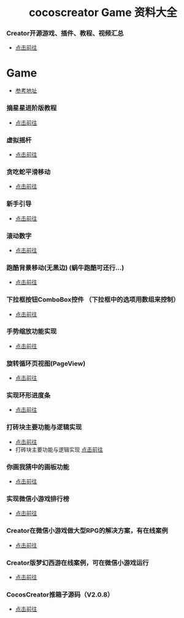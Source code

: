 <h1 align="center">cocoscreator Game 资料大全</h1>

### Creator开源游戏、插件、教程、视频汇总
- [点击前往](https://forum.cocos.org/t/creator/44782)
# Game
- [参考地址](https://forum.cocos.org/t/cocos-creator/87522)
### 摘星星进阶版教程
- [点击前往](https://mp.weixin.qq.com/s?__biz=MzI4ODEyNTU5Mw==&mid=2651588499&idx=1&sn=cd527a68e017b8f3f3df61ef0b97e5d6&chksm=f03b8065c74c097395f3b8dca37f8a527c0553f91fbe9ab195b03550e221ca74c819cb3f947c&token=781624079&lang=zh_CN#rd)
### 虚拟摇杆
- [点击前往](https://mp.weixin.qq.com/s?__biz=MzI4ODEyNTU5Mw==&mid=2651588512&idx=1&sn=5e8813fb3509a98eb382be69d1680425&chksm=f03b8056c74c09406efbca179729742bd4bf03f1af2efb30424c1a41af2d695b9fb3a30c69e9&token=781624079&lang=zh_CN#rd)
### 贪吃蛇平滑移动
- [点击前往](https://mp.weixin.qq.com/s?__biz=MzI4ODEyNTU5Mw==&mid=2651588543&idx=1&sn=60c8ce9557f1d4ae1edb6279557df1d8&chksm=f03b8049c74c095fd072b52fcad64ba58c44dff982cd8ab30a87a184727cfd8b040b5d8caaf9&token=781624079&lang=zh_CN#rd)
### 新手引导
- [点击前往](https://mp.weixin.qq.com/s?__biz=MzI4ODEyNTU5Mw==&mid=2651588561&idx=1&sn=1c26282d797fc3a8580d4a5596ff2d9d&chksm=f03b8027c74c0931b5e8ecde172f4be5723aec77da92e407507e2eeb97c1e48056c221d3f8d1&token=781624079&lang=zh_CN#rd)
### 滚动数字
- [点击前往](https://mp.weixin.qq.com/s?__biz=MzI4ODEyNTU5Mw==&mid=2651588611&idx=1&sn=34c52e2c9c38a3289c9408f8dce064ce&chksm=f03b8ff5c74c06e32e8e0a39f98d2e27484a015e2e868252e074c24b82cde8a8ca996dad586d&token=781624079&lang=zh_CN#rd)
### 跑酷背景移动(无黑边) (蜗牛跑酷可还行...) 
- [点击前往](https://mp.weixin.qq.com/s?__biz=MzI4ODEyNTU5Mw==&mid=2651588630&idx=1&sn=e4968e108abac884b541c2aedd14ae7e&chksm=f03b8fe0c74c06f606477fb7952f5d8a5f547123890ff9a7ee9dd3915c2a7c7c38f31c91b995#rd)
### 下拉框按钮ComboBox控件 （下拉框中的选项用数组来控制）
- [点击前往](https://mp.weixin.qq.com/s?__biz=MzI4ODEyNTU5Mw==&mid=2651588637&idx=1&sn=1d1c11c303dd6e4c4df26fd3a18f1bd6&chksm=f03b8febc74c06fdffaafa971bf1f183464100757b7d97a2f44601e80124c76eaa23a36dc188&token=1561877047&lang=zh_CN#rd)
### 手势缩放功能实现
- [点击前往](https://mp.weixin.qq.com/s?__biz=MzI4ODEyNTU5Mw==&mid=2651588646&idx=1&sn=f766631ff7577a7dd40f979bcf48daac&chksm=f03b8fd0c74c06c66ac0728d6752981e0531b817b541410b8f03e60618ec17c820cc5475c4b5&token=740627131&lang=zh_CN#rd)
### 旋转循环页视图(PageView)
- [点击前往](https://mp.weixin.qq.com/s?__biz=MzI4ODEyNTU5Mw==&mid=2651588652&idx=1&sn=04dfa1196d5cdba41f4cff36e78d0fb6&chksm=f03b8fdac74c06cc545966124b8c4f40f74f2cd978663aa38433ddbe88b0c4b1003c5f6a1e3a&token=1995503210&lang=zh_CN#rd)
### 实现环形进度条
- [点击前往](https://mp.weixin.qq.com/s?__biz=MzI4ODEyNTU5Mw==&mid=2651588658&idx=1&sn=cb0fb955ed281c3515d8c808852764a5&chksm=f03b8fc4c74c06d29165230ec40d2f0d68eaafbc204c63778dbba8d968e95d3c56e1d58fd76a&token=458238281&lang=zh_CN#rd)
### 打砖块主要功能与逻辑实现
- [点击前往](https://mp.weixin.qq.com/s?__biz=MzI4ODEyNTU5Mw==&mid=2651588681&idx=1&sn=f0297fadfa6e2ce8f55a84b49415511d&chksm=f03b8fbfc74c06a902f1ac2f917132aed20a7072bd836bb317899a397c99ea92aa75c7a87e01&token=1616788780&lang=zh_CN#rd)
- 打砖块主要功能与逻辑实现 [点击前往](https://mp.weixin.qq.com/s?__biz=MzI4ODEyNTU5Mw==&mid=2651588681&idx=1&sn=f0297fadfa6e2ce8f55a84b49415511d&chksm=f03b8fbfc74c06a902f1ac2f917132aed20a7072bd836bb317899a397c99ea92aa75c7a87e01&token=1616788780&lang=zh_CN#rd)
### 你画我猜中的画板功能
- [点击前往](https://mp.weixin.qq.com/s?__biz=MzI4ODEyNTU5Mw==&mid=2651588695&idx=1&sn=494d33cd015c8a3ed32e2f1131fd83a1&chksm=f03b8fa1c74c06b7e3c68e4baf884c9080476db218b85e3a5a4b4d05d949f8a130bf1afa928d&token=1559584782&lang=zh_CN#rd)
### 实现微信小游戏排行榜
- [点击前往](https://mp.weixin.qq.com/s?__biz=MzI4ODEyNTU5Mw==&mid=2651588701&idx=1&sn=4d14e4b20352e9719bf13f4879dedabf&chksm=f03b8fabc74c06bd60746fb9c39af5394f1038ebd5490dcee765538f0b956eb31bba96a1cf79&token=1746023008&lang=zh_CN#rd)


### Creator在微信小游戏做大型RPG的解决方案，有在线案例
- [点击前往](https://forum.cocos.org/t/creator-rpg/91910)


### Creator版梦幻西游在线案例，可在微信小游戏运行
- [点击前往](https://forum.cocos.org/t/creator/93572)

### CocosCreator推箱子源码（V2.0.8）
- [点击前往](https://mp.weixin.qq.com/s/wm6QtmxEVCi79rCm8rHANg)
